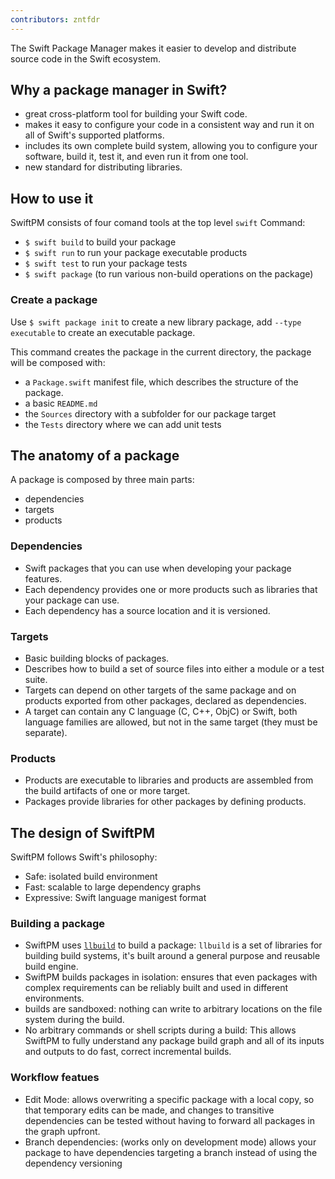 ```yaml
---
contributors: zntfdr
---
```


The Swift Package Manager makes it easier to develop and distribute source code in the Swift ecosystem.

## Why a package manager in Swift?

- great cross-platform tool for building your Swift code.
- makes it easy to configure your code in a consistent way and run it on all of Swift's supported platforms.
- includes its own complete build system, allowing you to configure your software, build it, test it, and even run it from one tool.
- new standard for distributing libraries.

## How to use it

SwiftPM consists of four comand tools at the top level `swift` Command:

- `$ swift build` to build your package
- `$ swift run` to run your package executable products
- `$ swift test` to run your package tests
- `$ swift package` (to run various non-build operations on the package)

### Create a package

Use `$ swift package init` to create a new library package, add `--type executable` to create an executable package.

This command creates the package in the current directory, the package will be composed with:

- a `Package.swift` manifest file, which describes the structure of the package.
- a basic `README.md`
- the `Sources` directory with a subfolder for our package target
- the `Tests` directory where we can add unit tests

## The anatomy of a package

A package is composed by three main parts:

- dependencies
- targets
- products

### Dependencies

- Swift packages that you can use when developing your package features.
- Each dependency provides one or more products such as libraries that your package can use.
- Each dependency has a source location and it is versioned.

### Targets

- Basic building blocks of packages.
- Describes how to build a set of source files into either a module or a test suite.
- Targets can depend on other targets of the same package and on products exported from other packages, declared as dependencies.
- A target can contain any C language (C, C++, ObjC) or Swift, both language families are allowed, but not in the same target (they must be separate).

### Products

- Products are executable to libraries and products are assembled from the build artifacts of one or more target.
- Packages provide libraries for other packages by defining products.

## The design of SwiftPM

SwiftPM follows Swift's philosophy:

- Safe: isolated build environment
- Fast: scalable to large dependency graphs
- Expressive: Swift language manigest format

### Building a package

- SwiftPM uses [`llbuild`][llbuild] to build a package: `llbuild` is a set of libraries for building build systems, it's built around a general purpose and reusable build engine.
- SwiftPM builds packages in isolation: ensures that even packages with complex requirements can be reliably built and used in different environments.
- builds are sandboxed: nothing can write to arbitrary locations on the file system during the build.
- No arbitrary commands or shell scripts during a build: This allows SwiftPM to fully understand any package build graph and all of its inputs and outputs to do fast, correct incremental builds.

### Workflow featues

- Edit Mode: allows overwriting a specific package with a local copy, so that temporary edits can be made, and changes to transitive dependencies can be tested without having to forward all packages in the graph upfront.
- Branch dependencies: (works only on development mode) allows your package to have dependencies targeting a branch instead of using the dependency versioning

[llbuild]: https://github.com/apple/swift-llbuild
